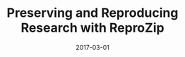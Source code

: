 ---
title: "Preserving and Reproducing Research with ReproZip"
collection: talks
type: ""
permalink: /talks/2017-reprozip-neuro
venue: "Brainhack NYC"
date: 2017-03-01
location: "New York City, NY"
notes: '[<a href="../files/presentations/reprozip-brainhack-2017-share.pdf" target="_blank">presentation (.pdf)</a>] [<a href="https://vgc.poly.edu/~fchirigati/presentations/reprozip-brainhack-2017-share.pptx" target="_blank">presentation (.pptx)</a>]'
---